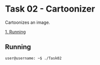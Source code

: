 # Task 02 - Cartoonizer
Cartoonizes an image. 

[1. Running](#Run)

<a name="Run"></a>
## Running
```
user@username: ~$ ./Task02
```